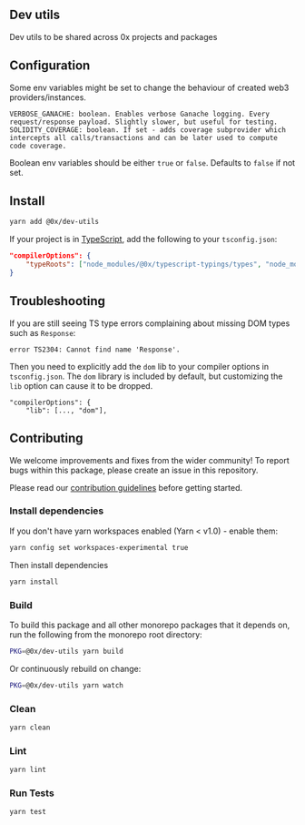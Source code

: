 ## Dev utils

Dev utils to be shared across 0x projects and packages

## Configuration

Some env variables might be set to change the behaviour of created web3 providers/instances.

```
VERBOSE_GANACHE: boolean. Enables verbose Ganache logging. Every request/response payload. Slightly slower, but useful for testing.
SOLIDITY_COVERAGE: boolean. If set - adds coverage subprovider which intercepts all calls/transactions and can be later used to compute code coverage.
```

Boolean env variables should be either `true` or `false`. Defaults to `false` if not set.

## Install

```bash
yarn add @0x/dev-utils
```

If your project is in [TypeScript](https://www.typescriptlang.org/), add the following to your `tsconfig.json`:

```json
"compilerOptions": {
    "typeRoots": ["node_modules/@0x/typescript-typings/types", "node_modules/@types"],
}
```

## Troubleshooting

If you are still seeing TS type errors complaining about missing DOM types such as `Response`:

```
error TS2304: Cannot find name 'Response'.
```

Then you need to explicitly add the `dom` lib to your compiler options in `tsconfig.json`. The `dom` library is included by default, but customizing the `lib` option can cause it to be dropped.

```
"compilerOptions": {
    "lib": [..., "dom"],
```

## Contributing

We welcome improvements and fixes from the wider community! To report bugs within this package, please create an issue in this repository.

Please read our [contribution guidelines](../../CONTRIBUTING.md) before getting started.

### Install dependencies

If you don't have yarn workspaces enabled (Yarn < v1.0) - enable them:

```bash
yarn config set workspaces-experimental true
```

Then install dependencies

```bash
yarn install
```

### Build

To build this package and all other monorepo packages that it depends on, run the following from the monorepo root directory:

```bash
PKG=@0x/dev-utils yarn build
```

Or continuously rebuild on change:

```bash
PKG=@0x/dev-utils yarn watch
```

### Clean

```bash
yarn clean
```

### Lint

```bash
yarn lint
```

### Run Tests

```bash
yarn test
```
